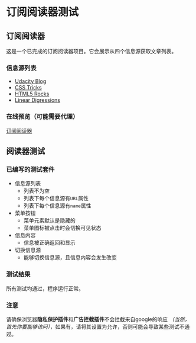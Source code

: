# 订阅阅读器测试

## 订阅阅读器

这是一个已完成的订阅阅读器项目。它会展示从四个信息源获取文章列表。

### 信息源列表

- [Udacity Blog](http://blog.udacity.com/feed)
- [CSS Tricks](http://feeds.feedburner.com/CssTricks)
- [HTML5 Rocks](http://feeds.feedburner.com/html5rocks)
- [Linear Digressions](http://feeds.feedburner.com/udacity-linear-digressions)

### 在线预览（可能需要代理）

[订阅阅读器](https://notbored.cc/udacity/feed-reader)

## 阅读器测试

### 已编写的测试套件

- 信息源列表
  - 列表不为空
  - 列表下每个信息源有`URL`属性
  - 列表下每个信息源有`name`属性
- 菜单按钮
  - 菜单元素默认是隐藏的
  - 菜单图标被点击时会切换可见状态
- 信息内容
  - 信息被正确返回和显示
- 切换信息源
  - 能够切换信息源，且信息内容会发生改变

### 测试结果

所有测试均通过，程序运行正常。

### 注意

请确保浏览器**隐私保护插件**和**广告拦截插件**不会拦截来自google的响应 *（当然，首先你要能够访问）*，如果有，请将其设置为允许，否则可能会导致某些测试不通过。
